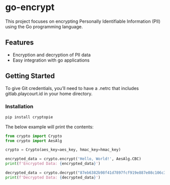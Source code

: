 # go-encrypt

This project focuses on encrypting Personally Identifiable Information (PII) using the Go programming language.

## Features

- Encryption and decryption of PII data
- Easy integration with go applications

## Getting Started

To give Git credentials, you’ll need to have a .netrc that includes gitlab.playcourt.id in your home directory.

### Installation

```sh
pip install cryptopie
```

The below example will print the contents:

```py
from crypto import Crypto
from crypto import AesAlg

crypto = Crypto(aes_key=aes_key, hmac_key=hmac_key)

encrypted_data = crypto.encrypt('Hello, World!', AesAlg.CBC)
print(f'Encrypted Data: {encrypted_data}')

decrypted_data = crypto.decrypt("87eb6382b98f41d7897fcf919e887e08c106c341402fe3ac598de9ab4c35a43959eb4ead70bf355cc2bc2a54d1b506bc", AesAlg.CBC)
print(f'Decrypted Data: {decrypted_data}')
```

